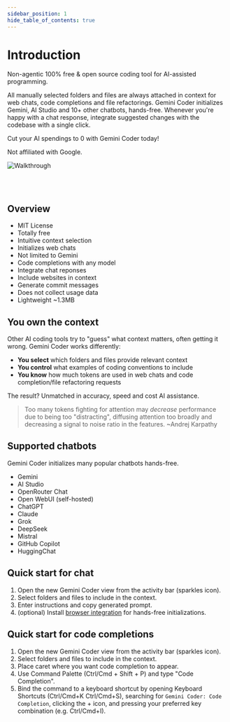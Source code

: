 ```yaml
---
sidebar_position: 1
hide_table_of_contents: true
---
```


# Introduction

Non-agentic 100% free & open source coding tool for AI-assisted programming.

All manually selected folders and files are always attached in context for web chats, code completions and file refactorings. Gemini Coder initializes Gemini, AI Studio and 10+ other chatbots, hands-free. Whenever you're happy with a chat response, integrate suggested changes with the codebase with a single click.

Cut your AI spendings to 0 with Gemini Coder today!

Not affiliated with Google.

<img src="https://github.com/robertpiosik/gemini-coder/raw/HEAD/packages/shared/src/media/walkthrough.gif" alt="Walkthrough" />

<br/><br/>

## Overview

- MIT License
- Totally free
- Intuitive context selection
- Initializes web chats
- Not limited to Gemini
- Code completions with any model
- Integrate chat reponses
- Include websites in context
- Generate commit messages
- Does not collect usage data
- Lightweight ~1.3MB

## You own the context

Other AI coding tools try to "guess" what context matters, often getting it wrong. Gemini Coder works differently:

- **You select** which folders and files provide relevant context
- **You control** what examples of coding conventions to include
- **You know** how much tokens are used in web chats and code completion/file refactoring requests

The result? Unmatched in accuracy, speed and cost AI assistance.

> Too many tokens fighting for attention may _decrease_ performance due to being too "distracting", diffusing attention too broadly and decreasing a signal to noise ratio in the features. ~Andrej Karpathy

## Supported chatbots

Gemini Coder initializes many popular chatbots hands-free.

- Gemini
- AI Studio
- OpenRouter Chat
- Open WebUI (self-hosted)
- ChatGPT
- Claude
- Grok
- DeepSeek
- Mistral
- GitHub Copilot
- HuggingChat

## Quick start for chat

1. Open the new Gemini Coder view from the activity bar (sparkles icon).
2. Select folders and files to include in the context.
3. Enter instructions and copy generated prompt.
4. (optional) Install [browser integration](https://gemini-coder.netlify.app/docs/installation/web-browser-integration) for hands-free initializations.

## Quick start for code completions

1. Open the new Gemini Coder view from the activity bar (sparkles icon).
2. Select folders and files to include in the context.
3. Place caret where you want code completion to appear.
4. Use Command Palette (Ctrl/Cmd + Shift + P) and type "Code Completion".
5. Bind the command to a keyboard shortcut by opening Keyboard Shortcuts (Ctrl/Cmd+K Ctrl/Cmd+S), searching for `Gemini Coder: Code Completion`, clicking the + icon, and pressing your preferred key combination (e.g. Ctrl/Cmd+I).
